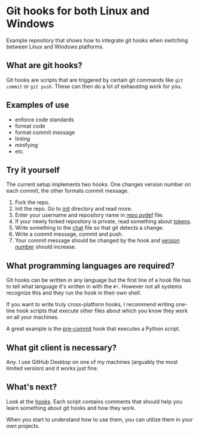 # Git hooks for both Linux and Windows
Example repository that shows how to integrate git hooks when switching between Linux and Windows platforms.

## What are git hooks?
Git hooks are scripts that are triggered by certain git commands like `git commit` or `git push`. These can then do a lot of exhausting work for you.

## Examples of use
- enforce code standards
- format code
- format commit message
- linting
- minifying
- etc.

## Try it yourself
The current setup implements two hooks. One changes version number on each commit, the other formats commit message.

1. Fork the repo.
2. Init the repo. Go to [init](init/) directory and read more.
3. Enter your username and repository name in [repo.pydef](data/repo.pydef) file.
4. If your newly forked repository is private, read something about [tokens](data/).
5. Write something to the [chat](data/chat.txt) file so that git detects a change.
6. Write a commit message, commit and push.
7. Your commit message should be changed by the hook and [version number](data/version.pydef) should increase.

## What programming languages are required?
Git hooks can be written in any language but the first line of a hook file has to tell what language it's written in with the `#!`. However not all systems recognize this and they run the hook in their own shell.

If you want to write truly cross-platform hooks, I recommend writing one-line hook scripts that execute other files about which you know they work on all your machines.

A great example is the [pre-commit](hooks/pre-commit) hook that executes a Python script.

## What git client is necessary?
Any. I use GitHub Desktop on one of my machines (arguably the most limited version) and it works just fine.

## What's next?
Look at the [hooks](hooks/). Each script contains comments that should help you learn something about git hooks and how they work.

When you start to understand how to use them, you can utilize them in your own projects.
